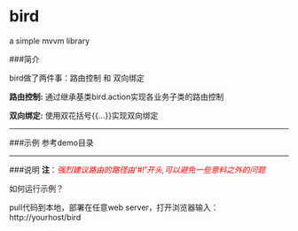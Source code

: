 bird
====

a simple mvvm library

###简介


bird做了两件事：路由控制 和 双向绑定


<b>路由控制:</b> 通过继承基类bird.action实现各业务子类的路由控制

<b>双向绑定:</b> 使用双花括号{{...}}实现双向绑定

----
###示例
  参考demo目录
  	
  	
----
###说明
<b>注</b>：<i style="color:red">强烈建议路由的路径由'#!'开头,可以避免一些意料之外的问题</i>

如何运行示例？

pull代码到本地，部署在任意web server，打开浏览器输入：http://yourhost/bird
